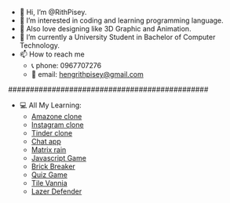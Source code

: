 - 👋 Hi, I’m @RithPisey.
- 👀 I’m interested in coding and learning programming language.
- 🎨 Also love designing like 3D Graphic and Animation.
- 🌱 I’m currently a University Student in Bachelor of Computer Technology.
- 📫 How to reach me 
     + 📞 phone: 0967707276
     + 📧 email: hengrithpisey@gmail.com







##############################################

- 💻 All My Learning:
     + [Amazone clone](https://clone-aab9d.web.app)
     + [Instagram clone](https://insta-clone-liart.vercel.app)
     + [Tinder clone](https://tinder-frontend-6dfcd.web.app)
     + [Chat app](https://react-fire-socket.web.app)
     + [Matrix rain](https://rithpisey.github.io/Javascript/Weird%20Rain/)
     + [Javascript Game](https://rithpisey.github.io/Javascript_Game_From_FreeCodeCamp/Final%20endless%20runner%20game%20with%20all%20the%20features/index.html)
     + [Brick Breaker](https://rithpisey.itch.io/breakbreaker?secret=FGT4EPPYudeX0qb8s70MU69bCqw)
     + [Quiz Game](https://rithpisey.itch.io/quizgame?secret=eLymlEjdh8vqo6JB6nBodLnBmw)
     + [Tile Vannia](http://rithpisey.itch.io/tilevania?secret=Q5H1mGI7SBO3lDsApWPR98eFblQ)
     + [Lazer Defender](https://rithpisey.itch.io/lazerdefender?secret=ApO9jDBTXhQd9Gk6gWBth5p4WM)
